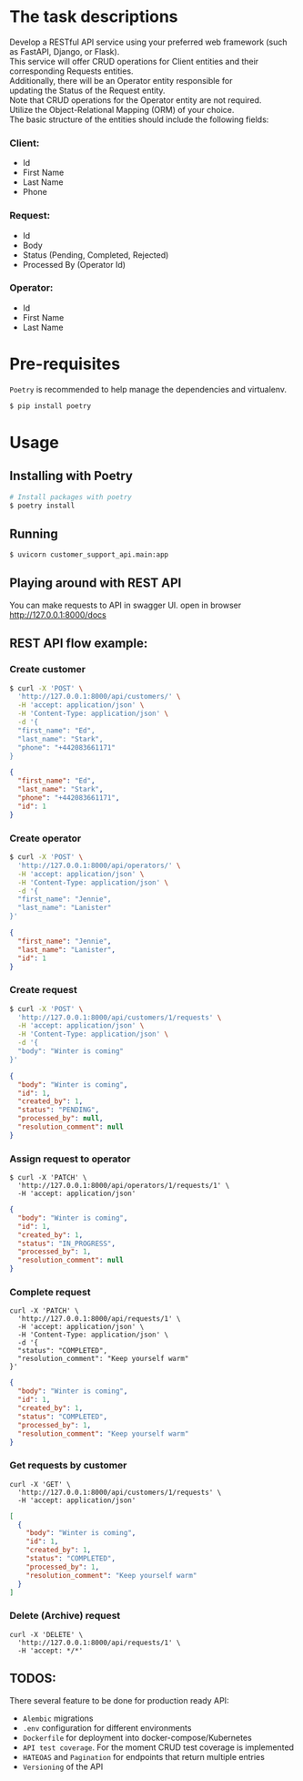 # The task descriptions

Develop a RESTful API service using your preferred web framework
(such as FastAPI, Django, or Flask).  
This service will offer CRUD operations for Client entities
and their corresponding Requests entities.  
Additionally, there will be an Operator entity responsible for  
updating the Status of the Request entity.  
Note that CRUD operations for the Operator entity are not required.  
Utilize the Object-Relational Mapping (ORM) of your choice.  
The basic structure of the entities should include the following fields:

### Client:
- Id
- First Name
- Last Name
- Phone

### Request:
- Id
- Body
- Status (Pending, Completed, Rejected)
- Processed By (Operator Id)

### Operator:
- Id
- First Name
- Last Name

# Pre-requisites
`Poetry` is recommended to help manage the dependencies and virtualenv.
```sh
$ pip install poetry
```

# Usage

## Installing with Poetry
```sh
# Install packages with poetry
$ poetry install
```

## Running
```sh
$ uvicorn customer_support_api.main:app
```

## Playing around with REST API
You can make requests to API in swagger UI.
open in browser http://127.0.0.1:8000/docs

## REST API flow example:
### Create customer
```sh
$ curl -X 'POST' \
  'http://127.0.0.1:8000/api/customers/' \
  -H 'accept: application/json' \
  -H 'Content-Type: application/json' \
  -d '{
  "first_name": "Ed",
  "last_name": "Stark",
  "phone": "+442083661171"
}
```
```json
{
  "first_name": "Ed",
  "last_name": "Stark",
  "phone": "+442083661171",
  "id": 1
}
```

### Create operator 
```sh
$ curl -X 'POST' \
  'http://127.0.0.1:8000/api/operators/' \
  -H 'accept: application/json' \
  -H 'Content-Type: application/json' \
  -d '{
  "first_name": "Jennie",
  "last_name": "Lanister"
}'
```
```json
{
  "first_name": "Jennie",
  "last_name": "Lanister",
  "id": 1
}
```
### Create request
```sh
$ curl -X 'POST' \
  'http://127.0.0.1:8000/api/customers/1/requests' \
  -H 'accept: application/json' \
  -H 'Content-Type: application/json' \
  -d '{
  "body": "Winter is coming"
}'
```
```json
{
  "body": "Winter is coming",
  "id": 1,
  "created_by": 1,
  "status": "PENDING",
  "processed_by": null,
  "resolution_comment": null
}
```
### Assign request to operator
```shell
$ curl -X 'PATCH' \
  'http://127.0.0.1:8000/api/operators/1/requests/1' \
  -H 'accept: application/json'
```
```json
{
  "body": "Winter is coming",
  "id": 1,
  "created_by": 1,
  "status": "IN_PROGRESS",
  "processed_by": 1,
  "resolution_comment": null
}
```
### Complete request
```shell
curl -X 'PATCH' \
  'http://127.0.0.1:8000/api/requests/1' \
  -H 'accept: application/json' \
  -H 'Content-Type: application/json' \
  -d '{
  "status": "COMPLETED",
  "resolution_comment": "Keep yourself warm"
}'
```
```json
{
  "body": "Winter is coming",
  "id": 1,
  "created_by": 1,
  "status": "COMPLETED",
  "processed_by": 1,
  "resolution_comment": "Keep yourself warm"
}
```
### Get requests by customer
```shell
curl -X 'GET' \
  'http://127.0.0.1:8000/api/customers/1/requests' \
  -H 'accept: application/json'
```
```json
[
  {
    "body": "Winter is coming",
    "id": 1,
    "created_by": 1,
    "status": "COMPLETED",
    "processed_by": 1,
    "resolution_comment": "Keep yourself warm"
  }
]
```
### Delete (Archive) request
```shell
curl -X 'DELETE' \
  'http://127.0.0.1:8000/api/requests/1' \
  -H 'accept: */*'
```

## TODOS:
There several feature to be done for production ready API:
* `Alembic` migrations
* `.env` configuration for different environments
* `Dockerfile` for deployment into docker-compose/Kubernetes
* `API test coverage`. For the moment CRUD test coverage is implemented
* `HATEOAS` and `Pagination` for endpoints that return multiple entries
* `Versioning` of the API